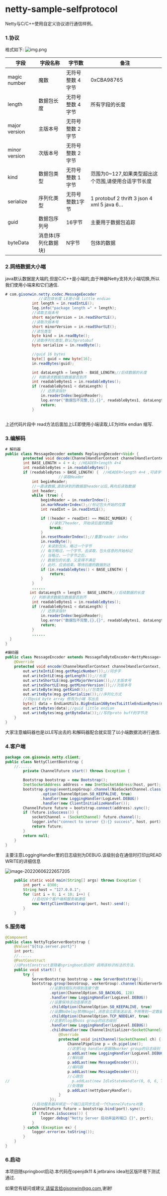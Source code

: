 # netty-sample-selfprotocol
Netty与C/C++使用自定义协议进行通信样例。

### 1.协议

格式如下:
![img.png](img.png)

| 字段          | 字段名称             | 字节数            | 备注                                                |
| ------------- | -------------------- | ----------------- | --------------------------------------------------- |
| magic number  | 魔数                 | 无符号整数 4 字节 | 0xCBA98765                                          |
| length        | 数据包长度           | 无符号整数 4字节  | 所有字段的长度                                      |
| major version | 主版本号             | 无符号整数 2字节  |                                                     |
| minor version | 次版本号             | 无符号整数 2字节  |                                                     |
| kind          | 数据包类型           | 无符号整数 1字节  | 范围为0~127,如果类型超出这个范围,请使用合适字节长度 |
| serialize     | 序列化类型           | 无符号整数1字节   | 1 protobuf 2 thrift 3 json 4 xml 5 java 6…          |
| guid          | 数据包序列号         | 16字节            | 主要用于数据包追踪                                  |
| byteData      | 消息体(序列化数据块) | N字节             | 包体的数据                                          |

### 2.网络数据大小端

java默认数据是大端的,但是C/C++是小端的,由于神器Netty支持大小端切换,所以我们使用小端来和它们通信.

```java
# com.gisonwin.netty.codec.MessageEecoder
               //读包体长度 LE是小端 little endian
            int length = in.readIntLE();
            log.info("package length =" + length);
            //读取主版本号
            short majorVersion = in.readShortLE();
            //读取次版本号
            short minorVersion = in.readShortLE();
            //读包类型
            byte kind = in.readByte();
            //读取序列化类型,默认为protobuf
            byte serialize = in.readByte();

            //guid 16 bytes
            byte[] guid = new byte[16];
            in.readBytes(guid);

            int dataLength = length - BASE_LENGTH;//后续数据的长度
            // 判断请求数据包数据是否到齐
            int readableBytes1 = in.readableBytes();
            if (readableBytes1 < dataLength) {
                // 还原读指针
                in.readerIndex(beginReader);
                log.error("数据包不完整,{},{}", readableBytes1, dataLength);
                return;
            }
 
```

上述代码片段中 read方法后面加上LE即使用小端读取,LE为little endian 缩写.

### 3.编解码

```java
# 解码器
public class MessageDecoder extends ReplayingDecoder<Void> {
        protected void decode(ChannelHandlerContext channelHandlerContext, ByteBuf in, List<Object> out) throws Exception {
        int BASE_LENGTH = 4 + 4; //HEADER+length 4+4
        int readableBytes = in.readableBytes();
        if (readableBytes > BASE_LENGTH) {  //HEADER+length 4+4 ,可读字节要大于header和包体长度才会解码
                        //读取Header
            int beginReader;
            //一直读数据,直到讲到的数据是header以后,再向后读取数据
            int header;
            while (true) {
                beginReader = in.readerIndex();
                in.markReaderIndex();//标记包头开始的位置
                int readInt = in.readIntLE();

                if ((header = readInt) == MAGIC_NUMBER) {
                    //读到了header, 开始读后面的数据
                    break;
                }
                in.resetReaderIndex();//重置reader index
                in.readByte();
                // 未读到包头，略过一个字节
                // 每次略过，一个字节，去读取，包头信息的开始标记
                // 当略过，一个字节之后，
                // 数据包的长度，又变得不满足
                // 此时，应该结束。等待后面的数据到达
                if (in.readableBytes() < BASE_LENGTH) {
                    return;
                }
            }
            ......
           int dataLength = length - BASE_LENGTH;//后续数据的长度
            // 判断请求数据包数据是否到齐
            int readableBytes1 = in.readableBytes();
            if (readableBytes1 < dataLength) {
                // 还原读指针
                in.readerIndex(beginReader);
                log.error("数据包不完整,{},{}", readableBytes1, dataLength);
                return;
            }     
            ......     
  }
}
```

```java
#编码器
public class MessageEncoder extends MessageToByteEncoder<NettyMessage> {
    @Override
    protected void encode(ChannelHandlerContext channelHandlerContext, NettyMessage msg, ByteBuf out) throws Exception {
        out.writeIntLE(msg.getMagicNumber());//同步字
        out.writeIntLE(msg.getLength());//长度
        out.writeShortLE(msg.getMajorVersion());//主版本号
        out.writeShortLE(msg.getMinorVersion());//次版本号
        out.writeByte(msg.getKind());//包类型
        out.writeByte(msg.getSerialize());//序列化方式
        //将guid byte array 修改为小端 写出去
        byte[] data = EndianUtils.BigEndian16BytesToLittleEndianBytes(msg.getGuid());
        out.writeBytes(data);//guid little endian
        out.writeBytes(msg.getByteData());//写的proto buff的字节流
    }
}    
```

大家注意编码器也是以LE写出去的.和解码器配合就实现了以小端数据流进行通信.

### 4.客户端

```java
package com.gisonwin.netty.client;
public class NettyClientBootstrap {
    //......
        private ChannelFuture start() throws Exception {

        Bootstrap bootstrap = new Bootstrap();
        InetSocketAddress address = new InetSocketAddress(host, port);
        bootstrap.group(eventLoopGroup).channel(NioSocketChannel.class)
                .option(ChannelOption.SO_KEEPALIVE, true)
                .handler(new LoggingHandler(LogLevel.DEBUG))
                .handler(new ClientInitializeHandler());
        ChannelFuture future = bootstrap.connect(address).sync();
        if (future.isSuccess()) {
            socketChannel = (SocketChannel) future.channel();
            logger.info("connect to server {}:{} success", host, port);
            return future;
        }
        return null;
    }
}    
```

主要注意LoggingHandler里的日志级别为DEBUG.该级别会在通信时打印出READ WRITE的详细信息

![image-20220606222657205](image-20220606222657205.png)

```java
    public static void main(String[] args) throws Exception {
        int port = 8300;
        String host = "127.0.0.1";
        for (int i = 0; i < 10; i++) {
            //启动10个客户端和服务端通信
            new NettyClientBootstrap(port, host).send();
        }
    }
```

### 5.服务端

```java
@Component
public class NettyTcpServerBootstrap {
    @Value("${tcp.server.port}")
    int port;
    //......
    @PostConstruct
    //@PostConstruct是随着springboot启动时 调用该标识标注的方法.
    public void start() {
        try {
            ServerBootstrap bootstrap = new ServerBootstrap();
            bootstrap.group(bossGroup, workerGroup).channel(NioServerSocketChannel.class)
                    //设置线程队列得到连接个数
                    .option(ChannelOption.SO_BACKLOG, 128)
                    .handler(new LoggingHandler(LogLevel.DEBUG))
                    //设置保持活动连接状态
                    .childOption(ChannelOption.SO_KEEPALIVE, true)
                    //设置NoDelay禁用Nagel,消息会立即发送出去,不用等到一定数量才发送出去
                    .childOption(ChannelOption.TCP_NODELAY, true)
                    //这里的log是boss group的日志级别
                    .handler(new LoggingHandler(LogLevel.DEBUG))
                    .childHandler(new ChannelInitializer<SocketChannel>() {
                        @Override
                        protected void initChannel(SocketChannel ch) {
                            ChannelPipeline p = ch.pipeline();
                            //这里log handler是跟随worker group的日志级别
                            p.addLast(new LoggingHandler(LogLevel.DEBUG));
                            //解码器
                            p.addLast(new MessageEncoder());
                            //编码器
                            p.addLast(new MessageDecoder());
                            //心跳包
//                            p.addLast(new IdleStateHandler(0, 0, 6, TimeUnit.SECONDS));
                            //处理器
                            p.addLast(nettyQueryHandler);
                        }
                    });
            //启动服务器并绑定一个端口且同步生成一个ChannelFuture对象
            ChannelFuture future = bootstrap.bind(port).sync();
            if (future.isSuccess()) {
                logger.debug("Netty Server 启动并监听端口 {}", port);
            }
        } catch (Exception ex) {
            logger.error(ex.toString());
        }
    }
}    
```



### 6.启动

本项目随springboot启动.本代码在openjdk11 & jetbrains idea社区版环境下测试通过.

如果您有疑问或建议,请留言给gisonwin@qq.com,谢谢!